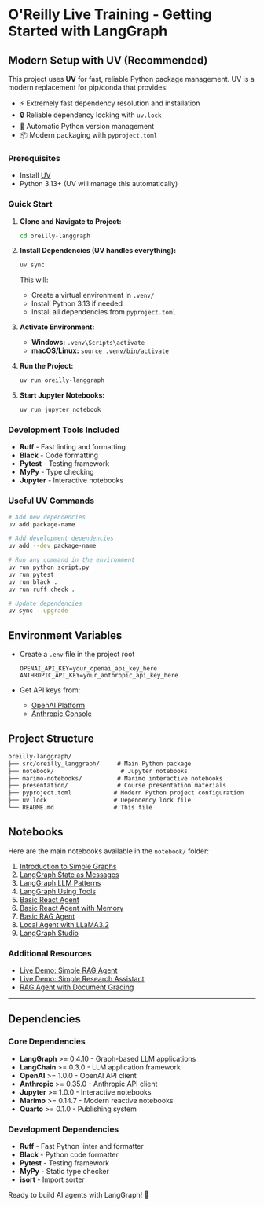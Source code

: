 # O'Reilly Live Training - Getting Started with LangGraph

## Modern Setup with UV (Recommended)

This project uses **UV** for fast, reliable Python package management. UV is a modern replacement for pip/conda that provides:

- ⚡ Extremely fast dependency resolution and installation
- 🔒 Reliable dependency locking with `uv.lock`
- 🐍 Automatic Python version management
- 📦 Modern packaging with `pyproject.toml`

### Prerequisites

- Install [UV](https://docs.astral.sh/uv/getting-started/installation/)
- Python 3.13+ (UV will manage this automatically)

### Quick Start

1. **Clone and Navigate to Project:**
   ```bash
   cd oreilly-langgraph
   ```

2. **Install Dependencies (UV handles everything):**

   ```bash
   uv sync
   ```

   This will:
   - Create a virtual environment in `.venv/`
   - Install Python 3.13 if needed
   - Install all dependencies from `pyproject.toml`

3. **Activate Environment:**
   - **Windows:** `.venv\Scripts\activate`
   - **macOS/Linux:** `source .venv/bin/activate`

4. **Run the Project:**

   ```bash
   uv run oreilly-langgraph
   ```

5. **Start Jupyter Notebooks:**

   ```bash
   uv run jupyter notebook
   ```

### Development Tools Included

- **Ruff** - Fast linting and formatting
- **Black** - Code formatting
- **Pytest** - Testing framework
- **MyPy** - Type checking
- **Jupyter** - Interactive notebooks

### Useful UV Commands

```bash
# Add new dependencies
uv add package-name

# Add development dependencies
uv add --dev package-name

# Run any command in the environment
uv run python script.py
uv run pytest
uv run black .
uv run ruff check .

# Update dependencies
uv sync --upgrade
```

## Environment Variables

- Create a `.env` file in the project root

  ```env
  OPENAI_API_KEY=your_openai_api_key_here
  ANTHROPIC_API_KEY=your_anthropic_api_key_here
  ```

- Get API keys from:
  - [OpenAI Platform](https://platform.openai.com/)
  - [Anthropic Console](https://console.anthropic.com/)

## Project Structure

```markdown
oreilly-langgraph/
├── src/oreilly_langgraph/     # Main Python package
├── notebook/                   # Jupyter notebooks
├── marimo-notebooks/          # Marimo interactive notebooks
├── presentation/              # Course presentation materials
├── pyproject.toml            # Modern Python project configuration
├── uv.lock                   # Dependency lock file
└── README.md                 # This file
```

## Notebooks

Here are the main notebooks available in the `notebook/` folder:

1. [Introduction to Simple Graphs](notebook/1.0-introduction-to-simple-graphs.ipynb)
2. [LangGraph State as Messages](notebook/1.1-langgraph-state-as-messages.ipynb)
3. [LangGraph LLM Patterns](notebook/1.2-langgraph-llm-patterns.ipynb)
4. [LangGraph Using Tools](notebook/1.3-langgraph-using-tools.ipynb)
5. [Basic React Agent](notebook/2.0-basic-react-agent.ipynb)
6. [Basic React Agent with Memory](notebook/2.1-basic-react-agent-with-memory.ipynb)
7. [Basic RAG Agent](notebook/3.0-basic-rag-agent.ipynb)
8. [Local Agent with LLaMA3.2](notebook/4.0-local-agent-llama32.ipynb)
9. [LangGraph Studio](notebook/5.0-langgraph-studio.ipynb)

### Additional Resources
- [Live Demo: Simple RAG Agent](notebook/live-demo-simple-rag-agent.ipynb)
- [Live Demo: Simple Research Assistant](notebook/live-demo-simple-research-assistant.ipynb)
- [RAG Agent with Document Grading](notebook/rag-agent-with-grading-relevance-of-documents.ipynb)

---

## Dependencies

### Core Dependencies

- **LangGraph** >= 0.4.10 - Graph-based LLM applications
- **LangChain** >= 0.3.0 - LLM application framework
- **OpenAI** >= 1.0.0 - OpenAI API client
- **Anthropic** >= 0.35.0 - Anthropic API client
- **Jupyter** >= 1.0.0 - Interactive notebooks
- **Marimo** >= 0.14.7 - Modern reactive notebooks
- **Quarto** >= 0.1.0 - Publishing system

### Development Dependencies

- **Ruff** - Fast Python linter and formatter
- **Black** - Python code formatter
- **Pytest** - Testing framework
- **MyPy** - Static type checker
- **isort** - Import sorter

Ready to build AI agents with LangGraph! 🚀
